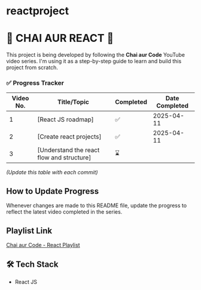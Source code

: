 # reactproject

# 🚀 CHAI AUR REACT 🚀

This project is being developed by following the **Chai aur Code** YouTube video series. I'm using it as a step-by-step guide to learn and build this project from scratch.

### ✅ Progress Tracker

| Video No. | Title/Topic       | Completed | Date Completed |
|-----------|-------------------|-----------|----------------|
| 1         | [React JS roadmap] | ✅         | 2025-04-11     |
| 2         | [Create react projects] | ✅         | 2025-04-11      | TAG - Vid2
| 3         | [Understand the react flow and structure] | ⌛ | | 2025-04-11      |            |

*(Update this table with each commit)*

## How to Update Progress
Whenever changes are made to this README file, update the progress to reflect the latest video completed in the series.

## Playlist Link
[Chai aur Code - React Playlist](https://www.youtube.com/watch?v=vz1RlUyrc3w&list=PLu71SKxNbfoDqgPchmvIsL4hTnJIrtige)


## 🛠️ Tech Stack

- React JS 